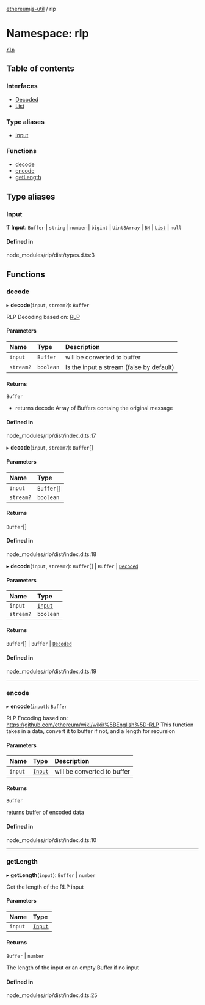 [ethereumjs-util](../README.md) / rlp

# Namespace: rlp

[`rlp`](https://github.com/ethereumjs/rlp)

## Table of contents

### Interfaces

- [Decoded](../interfaces/rlp.Decoded.md)
- [List](../interfaces/rlp.List.md)

### Type aliases

- [Input](rlp.md#input)

### Functions

- [decode](rlp.md#decode)
- [encode](rlp.md#encode)
- [getLength](rlp.md#getlength)

## Type aliases

### Input

Ƭ **Input**: `Buffer` \| `string` \| `number` \| `bigint` \| `Uint8Array` \| [`BN`](../classes/BN.md) \| [`List`](../interfaces/rlp.List.md) \| ``null``

#### Defined in

node_modules/rlp/dist/types.d.ts:3

## Functions

### decode

▸ **decode**(`input`, `stream?`): `Buffer`

RLP Decoding based on: [RLP](https://github.com/ethereum/wiki/wiki/%5BEnglish%5D-RLP)

#### Parameters

| Name | Type | Description |
| :------ | :------ | :------ |
| `input` | `Buffer` | will be converted to buffer |
| `stream?` | `boolean` | Is the input a stream (false by default) |

#### Returns

`Buffer`

- returns decode Array of Buffers containg the original message

#### Defined in

node_modules/rlp/dist/index.d.ts:17

▸ **decode**(`input`, `stream?`): `Buffer`[]

#### Parameters

| Name | Type |
| :------ | :------ |
| `input` | `Buffer`[] |
| `stream?` | `boolean` |

#### Returns

`Buffer`[]

#### Defined in

node_modules/rlp/dist/index.d.ts:18

▸ **decode**(`input`, `stream?`): `Buffer`[] \| `Buffer` \| [`Decoded`](../interfaces/rlp.Decoded.md)

#### Parameters

| Name | Type |
| :------ | :------ |
| `input` | [`Input`](rlp.md#input) |
| `stream?` | `boolean` |

#### Returns

`Buffer`[] \| `Buffer` \| [`Decoded`](../interfaces/rlp.Decoded.md)

#### Defined in

node_modules/rlp/dist/index.d.ts:19

___

### encode

▸ **encode**(`input`): `Buffer`

RLP Encoding based on: https://github.com/ethereum/wiki/wiki/%5BEnglish%5D-RLP
This function takes in a data, convert it to buffer if not, and a length for recursion

#### Parameters

| Name | Type | Description |
| :------ | :------ | :------ |
| `input` | [`Input`](rlp.md#input) | will be converted to buffer |

#### Returns

`Buffer`

returns buffer of encoded data

#### Defined in

node_modules/rlp/dist/index.d.ts:10

___

### getLength

▸ **getLength**(`input`): `Buffer` \| `number`

Get the length of the RLP input

#### Parameters

| Name | Type |
| :------ | :------ |
| `input` | [`Input`](rlp.md#input) |

#### Returns

`Buffer` \| `number`

The length of the input or an empty Buffer if no input

#### Defined in

node_modules/rlp/dist/index.d.ts:25
